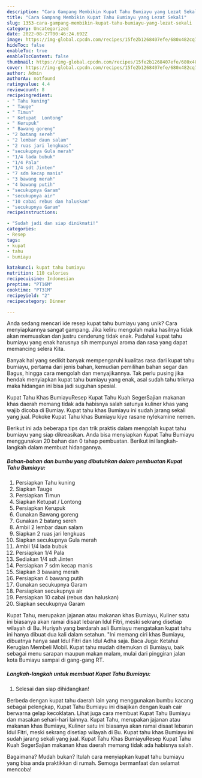 ```yaml
---
description: "Cara Gampang Membikin Kupat Tahu Bumiayu yang Lezat Sekali"
title: "Cara Gampang Membikin Kupat Tahu Bumiayu yang Lezat Sekali"
slug: 1353-cara-gampang-membikin-kupat-tahu-bumiayu-yang-lezat-sekali
category: Uncategorized
date: 2022-08-27T00:46:24.692Z
image: https://img-global.cpcdn.com/recipes/15fe2b1268407efe/680x482cq70/kupat-tahu-bumiayu-foto-resep-utama.jpg
hideToc: false
enableToc: true
enableTocContent: false
thumbnail: https://img-global.cpcdn.com/recipes/15fe2b1268407efe/680x482cq70/kupat-tahu-bumiayu-foto-resep-utama.jpg
cover: https://img-global.cpcdn.com/recipes/15fe2b1268407efe/680x482cq70/kupat-tahu-bumiayu-foto-resep-utama.jpg
author: Admin
authorAv: notfound
ratingvalue: 4.4
reviewcount: 8
recipeingredient:
- " Tahu kuning"
- " Tauge"
- " Timun"
- " Ketupat  Lontong"
- " Kerupuk"
- " Bawang goreng"
- "2 batang sereh"
- "2 lembar daun salam"
- "2 ruas jari lengkuas"
- "secukupnya Gula merah"
- "1/4 lada bubuk"
- "1/4 Pala"
- "1/4 sdt Jinten"
- "7 sdm kecap manis"
- "3 bawang merah"
- "4 bawang putih"
- "secukupnya Garam"
- "secukupnya air"
- "10 cabai rebus dan haluskan"
- "secukupnya Garam"
recipeinstructions:

- "Sudah jadi dan siap dinikmati!"
categories:
- Resep
tags:
- kupat
- tahu
- bumiayu

katakunci: kupat tahu bumiayu 
nutrition: 110 calories
recipecuisine: Indonesian
preptime: "PT16M"
cooktime: "PT31M"
recipeyield: "2"
recipecategory: Dinner

---
```





Anda sedang mencari ide resep kupat tahu bumiayu yang unik? Cara menyiapkannya sangat gampang. Jika keliru mengolah maka hasilnya tidak akan memuaskan dan justru cenderung tidak enak. Padahal kupat tahu bumiayu yang enak harusnya sih mempunyai aroma dan rasa yang dapat memancing selera Kita.





Banyak hal yang sedikit banyak mempengaruhi kualitas rasa dari kupat tahu bumiayu, pertama dari jenis bahan, kemudian pemilihan bahan segar dan Bagus, hingga cara mengolah dan menyajikannya. Tak perlu pusing jika hendak menyiapkan kupat tahu bumiayu yang enak,      asal sudah tahu triknya maka hidangan ini bisa jadi suguhan spesial.














Kupat Tahu Khas BumiayuResep Kupat Tahu Kuah SegerSajian makanan khas daerah memang tidak ada habisnya salah satunya kuliner khas yang wajib dicoba di Bumiay. Kupat tahu khas Bumiayu ini sudah jarang sekali yang jual. Pokoke Kupat Tahu khas Bumiayu kiye rasane nylekamine nemen.






Berikut ini ada beberapa tips dan trik praktis dalam mengolah kupat tahu bumiayu yang siap dikreasikan. Anda bisa menyiapkan Kupat Tahu Bumiayu menggunakan 20 bahan dan 0 tahap pembuatan. Berikut ini langkah-langkah dalam membuat hidangannya.

<!--inarticleads1-->

##### Bahan-bahan dan bumbu yang dibutuhkan dalam pembuatan Kupat Tahu Bumiayu:

1. Persiapkan  Tahu kuning
1. Siapkan  Tauge
1. Persiapkan  Timun
1. Siapkan  Ketupat / Lontong
1. Persiapkan  Kerupuk
1. Gunakan  Bawang goreng
1. Gunakan 2 batang sereh
1. Ambil 2 lembar daun salam
1. Siapkan 2 ruas jari lengkuas
1. Siapkan secukupnya Gula merah
1. Ambil 1/4 lada bubuk
1. Persiapkan 1/4 Pala
1. Sediakan 1/4 sdt Jinten
1. Persiapkan 7 sdm kecap manis
1. Siapkan 3 bawang merah
1. Persiapkan 4 bawang putih
1. Gunakan secukupnya Garam
1. Persiapkan secukupnya air
1. Persiapkan 10 cabai (rebus dan haluskan)
1. Siapkan secukupnya Garam


Kupat Tahu, merupakan jajanan atau makanan khas Bumiayu, Kuliner satu ini biasanya akan ramai disaat lebaran Idul Fitri, meski sekrang disetiap wilayah di Bu. Huriyah yang berdarah asli Bumiayu mengatakan kupat tahu ini hanya dibuat dua kali dalam setahun. &#34;Ini memang ciri khas Bumiayu, dibuatnya hanya saat Idul Fitri dan Idul Adha saja. Baca Juga: Ketahui Kerugian Membeli Mobil. Kupat tahu mudah ditemukan di Bumiayu, baik sebagai menu sarapan maupun makan malam, mulai dari pinggiran jalan kota Bumiayu sampai di gang-gang RT. 

<!--inarticleads2-->

##### Langkah-langkah untuk membuat Kupat Tahu Bumiayu:


1. Selesai dan siap dihidangkan!

Berbeda dengan kupat tahu daerah lain yang menggunakan bumbu kacang sebagai pelengkap, Kupat Tahu Bumiayu ini disajikan dengan kuah cair berwarna gelap kecoklatan. Lihat juga cara membuat Kupat Tahu Bumiayu dan masakan sehari-hari lainnya. Kupat Tahu, merupakan jajanan atau makanan khas Bumiayu, Kuliner satu ini biasanya akan ramai disaat lebaran Idul Fitri, meski sekrang disetiap wilayah di Bu. Kupat tahu khas Bumiayu ini sudah jarang sekali yang jual. Kupat Tahu Khas BumiayuResep Kupat Tahu Kuah SegerSajian makanan khas daerah memang tidak ada habisnya salah. 

Bagaimana? Mudah bukan? Itulah cara menyiapkan kupat tahu bumiayu yang bisa anda praktikkan di rumah. Semoga bermanfaat dan selamat mencoba!
